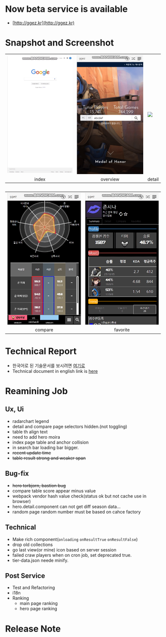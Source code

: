 # Now beta service is available
* [http://ggez.kr](http://ggez.kr)

# Snapshot and Screenshot
<table>
    <tbody>
        <tr>
            <td><img src="./.resources/index.gif" style="width:250px;"> </td>
            <td><img src="./.resources/overview.gif" style="width:250px;"> </td>
            <td><img src="./.resources/detail.gif" style="width:250px;"> </td>
        </tr>
        <tr>
            <td align="center"> index </td>
            <td align="center"> overview </td>
            <td align="center"> detail </td>
        </tr>
    </tbody>
<table>
<table>
    <tbody>
        <tr>
            <td><img src="./.resources/compare.gif" style="width:250px;"> </td>
            <td><img src="./.resources/favorite.gif" style="width:250px;"> </td>
        </tr>
        <tr>
            <td align="center"> compare </td>
            <td align="center"> favorite </td>
        </tr>
    </tbody>
<table>


# Technical Report
* 한국어로 된 기술문서를 보시려면 [여기로](./README_kr.md)
* Technical document in english link is [here](./README_en.md)

# Reamining Job
## Ux, Ui
* radarchart legend
* detail and compare page selectors hidden.(not toggling)
* table th align text
* need to add hero moira
* index page table and anchor collision
* in search bar loading bar bigger.
* ~~recent update time~~
* ~~table result strong and weaker span~~

## Bug-fix
* ~~hero torbjorn, bastion bug~~
* compare table score appear minus value
* webpack vendor hash value check(status ok but not cache use in browser)
* hero.detail.component can not get diff season data...
* random page random number must be based on cahce factory

## Technical
* Make rich component(`onloading` `onResultTrue` `onResultFalse`)
* drop old collections
* go last view(or mine) icon based on server session
* failed craw players when on cron job, set deprecated true.
* tier-data.json neede minify.
## Post Service
* Test and Refactoring
* i18n
* Ranking
    * main page ranking
    * hero page ranking

# Release Note
